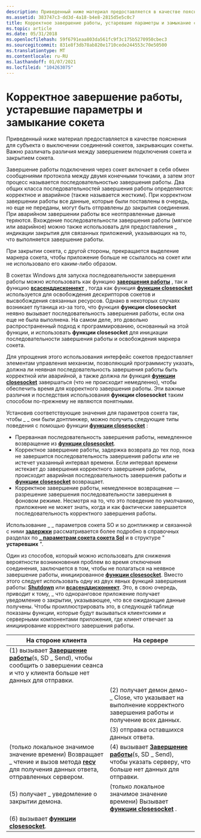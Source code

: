 ```yaml
---
description: Приведенный ниже материал предоставляется в качестве пояснения для субъекта о выключении соединений сокетов, закрывающих сокеты. Важно различать различия между завершением подключения сокета и закрытием сокета.
ms.assetid: 383747c3-dd3d-4a18-b4e8-2815d5e5c0c7
title: Корректное завершение работы, устаревшие параметры и замыкание сокета
ms.topic: article
ms.date: 05/31/2018
ms.openlocfilehash: 59f6791eaa803da561fc9f3c175b5270950cbec3
ms.sourcegitcommit: 831e8f3db78ab820e1710cede244553c70e50500
ms.translationtype: MT
ms.contentlocale: ru-RU
ms.lasthandoff: 01/07/2021
ms.locfileid: "104263075"
---
```

# <a name="graceful-shutdown-linger-options-and-socket-closure"></a>Корректное завершение работы, устаревшие параметры и замыкание сокета

Приведенный ниже материал предоставляется в качестве пояснения для субъекта о выключении соединений сокетов, закрывающих сокеты. Важно различать различия между завершением подключения сокета и закрытием сокета.

Завершение работы подключения через сокет включает в себя обмен сообщениями протокола между двумя конечными точками, а затем этот процесс называется последовательностью завершения работы. Два общих класса последовательностей завершения работы определяются: корректное и аварийное (также называется жестким). При корректном завершении работы все данные, которые были поставлены в очередь, но еще не переданы, могут быть отправлены до закрытия соединения. При аварийном завершении работы все неотправленные данные теряются. Вхождение последовательности завершения работы (мягкое или аварийное) можно также использовать для предоставления \_ индикации закрытия для связанных приложений, указывающих на то, что выполняется завершение работы.

При закрытии сокета, с другой стороны, прекращается выделение маркера сокета, чтобы приложение больше не ссылалось на сокет или не использовало его каким-либо образом.

В сокетах Windows для запуска последовательности завершения работы можно использовать как функцию [**завершения работы**](/windows/desktop/api/winsock/nf-winsock-shutdown) , так и функцию [**всасенддисконнект**](/windows/desktop/api/Winsock2/nf-winsock2-wsasenddisconnect) , тогда как функция [**функции closesocket**](/windows/desktop/api/winsock/nf-winsock-closesocket) используется для освобождения дескрипторов сокетов и высвобождения связанных ресурсов. Однако в некоторых случаях возникает путаница из-за того, что функция **функции closesocket** неявно вызывает последовательность завершения работы, если она еще не была выполнена. На самом деле, это довольно распространенный подход к программированию, основанный на этой функции, и использовать **функции closesocket** для инициации последовательности завершения работы и освобождения маркера сокета.

Для упрощения этого использования интерфейс сокетов предоставляет элементам управления механизм, позволяющий программисту указать, должна ли неявная последовательность завершения работы быть корректной или аварийной, а также должна ли функция [**функции closesocket**](/windows/desktop/api/winsock/nf-winsock-closesocket) завершаться (что не происходит немедленно), чтобы обеспечить время для корректного завершения работы. Эти важные различия и последствия использования **функции closesocket** таким способом по-прежнему не являются понятными.

Установив соответствующие значения для параметров сокета так, чтобы \_ \_ они были донтлинжер, можно получить следующие типы поведения с помощью функции [**функции closesocket**](/windows/desktop/api/winsock/nf-winsock-closesocket) :

-   Прерванная последовательность завершения работы, немедленное возвращение из [**функции closesocket**](/windows/desktop/api/winsock/nf-winsock-closesocket).
-   Корректное завершение работы, задержка возврата до тех пор, пока не завершится последовательность завершения работы или не истечет указанный интервал времени. Если интервал времени истекает до завершения корректного завершения работы, происходит аварийная последовательность завершения работы и [**функции closesocket**](/windows/desktop/api/winsock/nf-winsock-closesocket) возвращает.
-   Корректное завершение работы, немедленное возвращение — разрешение завершения последовательности завершения в фоновом режиме. Несмотря на то, что это поведение по умолчанию, приложение не может знать, когда и как фактически завершается последовательность корректного завершения работы.

Использование \_ \_ параметров сокета SO и so донтлинжер и связанной с ними [**задержки**](/windows/desktop/api/winsock/ns-winsock-linger) рассматривается более подробно в справочных разделах по [**\_ параметрам сокета сокета Sol**](sol-socket-socket-options.md) и в структуре " **устаревших** ".

Один из способов, который можно использовать для снижения вероятности возникновения проблем во время отключения соединения, заключается в том, чтобы не полагаться на неявное завершение работы, инициированное [**функции closesocket**](/windows/desktop/api/winsock/nf-winsock-closesocket). Вместо этого следует использовать одну из двух явных функций завершения работы: [**Shutdown**](/windows/desktop/api/winsock/nf-winsock-shutdown) или [**всасенддисконнект**](/windows/desktop/api/Winsock2/nf-winsock2-wsasenddisconnect). Это, в свою очередь, приводит к тому, \_ что одноранговое приложение получает уведомление о закрытии, указывающее, что все ожидающие данные получены. Чтобы проиллюстрировать это, в следующей таблице показаны функции, которые будут вызываться клиентскими и серверными компонентами приложения, где клиент отвечает за инициирование корректного завершения работы.

| На стороне клиента                                                                                                                | На сервере                                                                                           |
|----------------------------------------------------------------------------------------------------------------------------|-------------------------------------------------------------------------------------------------------|
| (1) вызывает [**Завершение работы**](/windows/desktop/api/winsock/nf-winsock-shutdown)(s, SD \_ Send), чтобы сообщить о завершении сеанса и что у клиента больше нет данных для отправки. |                                                                                                       |
|                                                                                                                            | (2) получает демон демо- \_ Close, что указывает на выполнение корректного завершения работы и получение всех данных. |
|                                                                                                                            | (3) отправка оставшихся данных ответа.                                                                |
| (только локальное значимое значение времени) Возвращает \_ чтение и вызов метода [**recv**](/windows/desktop/api/winsock/nf-winsock-recv) для получения данных ответа, отправленных сервером.  | (4) вызывает [**Завершение работы**](/windows/desktop/api/winsock/nf-winsock-shutdown)(s, SD \_ Send), чтобы указать серверу, что больше нет данных для отправки.  |
| (5) получает \_ уведомление о закрытии демона.                                                                                         | (только локальное значимое значение времени) Вызывает [**функции closesocket**](/windows/desktop/api/winsock/nf-winsock-closesocket) .                       |
| (6) вызывает [**функции closesocket**](/windows/desktop/api/winsock/nf-winsock-closesocket).                                                                          |                                                                                                       |



 

 

 



